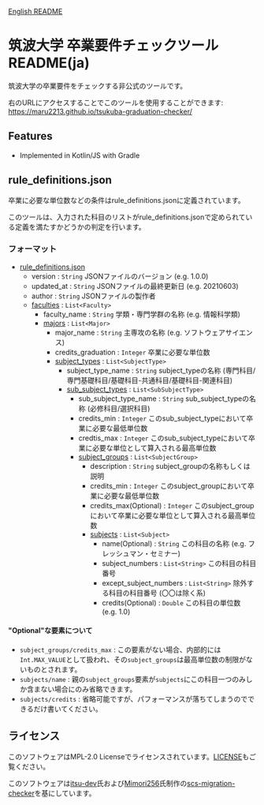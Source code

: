 [English README](https://github.com/maru2213/tsukuba-graduation-checker/blob/master/README.md)

# 筑波大学 卒業要件チェックツール README(ja)

筑波大学の卒業要件をチェックする非公式のツールです。

右のURLにアクセスすることでこのツールを使用することができます: https://maru2213.github.io/tsukuba-graduation-checker/

## Features
- Implemented in Kotlin/JS with Gradle

## rule_definitions.json
卒業に必要な単位数などの条件はrule_definitions.jsonに定義されています。

このツールは、入力された科目のリストがrule_definitions.jsonで定められている定義を満たすかどうかの判定を行います。

### フォーマット
- [rule_definitions.json](https://github.com/maru2213/tsukuba-graduation-checker/blob/master/src/main/kotlin/model/RuleDefinition.kt)
    - version : `String` JSONファイルのバージョン (e.g. 1.0.0)
    - updated_at : `String` JSONファイルの最終更新日 (e.g. 20210603)
    - author : `String` JSONファイルの製作者
    - [faculties](https://github.com/maru2213/tsukuba-graduation-checker/blob/master/src/main/kotlin/model/Faculty.kt) : `List<Faculty>`
        - faculty_name : `String` 学類・専門学群の名称 (e.g. 情報科学類)
        - [majors](https://github.com/maru2213/tsukuba-graduation-checker/blob/master/src/main/kotlin/model/Major.kt) : `List<Major>`
            - major_name : `String` 主専攻の名称 (e.g. ソフトウェアサイエンス)
            - credits_graduation : `Integer` 卒業に必要な単位数
            - [subject_types](https://github.com/maru2213/tsukuba-graduation-checker/blob/master/src/main/kotlin/model/SubjectType.kt) : `List<SubjectType>`
                - subject_type_name : `String` subject_typeの名称 (専門科目/専門基礎科目/基礎科目-共通科目/基礎科目-関連科目)
                - [sub_subject_types](https://github.com/maru2213/tsukuba-graduation-checker/blob/master/src/main/kotlin/model/SubSubjectType.kt) : `List<SubSubjectType>`
                    - sub_subject_type_name : `String` sub_subject_typeの名称 (必修科目/選択科目)
                    - credits_min : `Integer` このsub_subject_typeにおいて卒業に必要な最低単位数
                    - credtis_max : `Integer` このsub_subject_typeにおいて卒業に必要な単位として算入される最高単位数
                    - [subject_groups](https://github.com/maru2213/tsukuba-graduation-checker/blob/master/src/main/kotlin/model/SubjectGroup.kt) : `List<SubjectGroup>`
                        - description : `String` subject_groupの名称もしくは説明
                        - credits_min : `Integer` このsubject_groupにおいて卒業に必要な最低単位数
                        - credits_max(Optional) : `Integer` このsubject_groupにおいて卒業に必要な単位として算入される最高単位数
                        - [subjects](https://github.com/maru2213/tsukuba-graduation-checker/blob/master/src/main/kotlin/model/Subject.kt) : `List<Subject>`
                            - name(Optional) : `String` この科目の名称 (e.g. フレッシュマン・セミナー)
                            - subject_numbers : `List<String>` この科目の科目番号
                            - except_subject_numbers : `List<String>` 除外する科目の科目番号 (〇〇は除く系)
                            - credits(Optional) : `Double` この科目の単位数 (e.g. 1.0)

#### "Optional"な要素について
- `subject_groups/credits_max` : この要素がない場合、内部的には`Int.MAX_VALUE`として扱われ、その`subject_groups`は最高単位数の制限がないものとされます。
- `subjects/name` : 親の`subject_groups`要素が`subjects`にこの科目一つのみしか含まない場合にのみ省略できます。
- `subjects/credits` : 省略可能ですが、パフォーマンスが落ちてしまうのでできるだけ書いてください。

## ライセンス
このソフトウェアはMPL-2.0 Licenseでライセンスされています。[LICENSE](https://github.com/maru2213/tsukuba-graduation-checker/blob/master/LICENSE)もご覧ください。

このソフトウェアは[itsu-dev](https://github.com/itsu-dev)氏および[Mimori256](https://github.com/Mimori256)氏制作の[scs-migration-checker](https://github.com/itsu-dev/scs-migration-checker)を基にしています。

